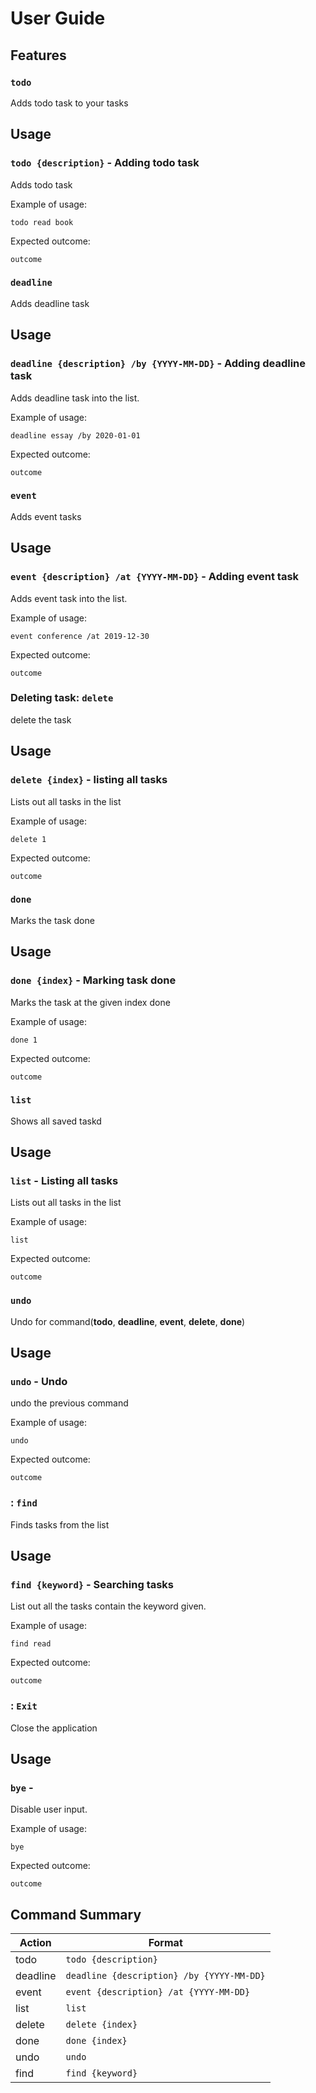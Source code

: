 # User Guide

## Features 

### `todo`
Adds todo task to your tasks

## Usage

### `todo {description}` - Adding todo task

Adds todo task

Example of usage: 

`todo read book`

Expected outcome:

`outcome`
  
### `deadline`
Adds deadline task

## Usage

### `deadline {description} /by {YYYY-MM-DD}` - Adding deadline task

Adds deadline task into the list.

Example of usage: 

`deadline essay /by 2020-01-01`

Expected outcome:

`outcome`

### `event`
Adds event tasks

## Usage

### `event {description} /at {YYYY-MM-DD}` - Adding event task

Adds event task into the list.

Example of usage: 

`event conference /at 2019-12-30`

Expected outcome:

`outcome`

### Deleting task: `delete`
delete the task

## Usage

### `delete {index}` - listing all tasks

Lists out all tasks in the list

Example of usage: 

`delete 1`

Expected outcome:

`outcome`

### `done`
Marks the task done

## Usage

### `done {index}` - Marking task done

Marks the task at the given index done

Example of usage: 

`done 1`

Expected outcome:

`outcome`

### `list`
Shows all saved taskd

## Usage

### `list` - Listing all tasks

Lists out all tasks in the list

Example of usage: 

`list`

Expected outcome:

`outcome`

### `undo`
Undo for command(**todo**, **deadline**, **event**, **delete**, **done**)

## Usage

### `undo` - Undo

undo the previous command

Example of usage: 

`undo`

Expected outcome:

`outcome`

### : `find`
Finds tasks from the list

## Usage

### `find {keyword}` - Searching tasks

List out all the tasks contain the keyword given.

Example of usage: 

`find read`

Expected outcome:

`outcome`

### : `Exit`
Close the application

## Usage

### `bye` - 

Disable user input.

Example of usage: 

`bye`

Expected outcome:

`outcome`

## Command Summary
Action|Format
------|--------------
todo| `todo {description}`
deadline| `deadline {description} /by {YYYY-MM-DD}`
event| `event {description} /at {YYYY-MM-DD}`
list| `list`
delete| `delete {index}`
done| `done {index}`
undo| `undo`
find| `find {keyword}`

